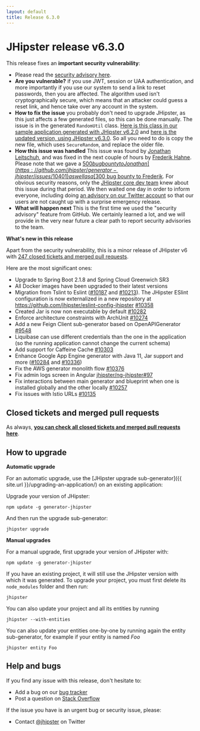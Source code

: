 ```yaml
---
layout: default
title: Release 6.3.0
---
```


JHipster release v6.3.0
==================

This release fixes an **important security vulnerability**:

- Please read the [security advisory here](https://github.com/jhipster/generator-jhipster/security/advisories/GHSA-mwp6-j9wf-968c).
- **Are you vulnerable?** if you use JWT, session or UAA authentication, and more importantly if you use our system to send a link to reset passwords, then you are affected. The algorithm used isn't cryptographically secure, which means that an attacker could guess a reset link, and hence take over any account in the system.
- **How to fix the issue** you probably don't need to upgrade JHipster, as this just affects a few generated files, so this can be done manually. The issue is in the generated `RandomUtil` class. [Here is this class in our sample application generated with JHipster v6.2.0](https://github.com/jhipster/jhipster-sample-app/blob/v6.2.0/src/main/java/io/github/jhipster/sample/service/util/RandomUtil.java) and [here is the updated version, using JHipster v6.3.0](https://github.com/jhipster/jhipster-sample-app/blob/v6.3.0/src/main/java/io/github/jhipster/sample/service/util/RandomUtil.java). So all you need to do is copy the new file, which uses `SecureRandom`, and replace the older file.
- **How this issue was handled** This issue was found by [Jonathan Leitschuh](https://github.com/JLLeitschuh), and was fixed in the next couple of hours by [Frederik Hahne](https://github.com/atomfrede). Please note that we gave a [$500 bug bounty to Jonathan](https://github.com/jhipster/generator-jhipster/issues/10401) as well as a [$300 bug bounty to Frederik](https://github.com/jhipster/generator-jhipster/issues/10402). For obvious security reasons, only the [JHipster core dev team](https://www.jhipster.tech/team/) knew about this issue during that period. We then waited one day in order to inform everyone, including doing [an advisory on our Twitter account](https://twitter.com/jhipster/status/1172387424715988994) so that our users are not caught up with a surprise emergency release.
- **What will happen next** This is the first time we used the "security advisory" feature from GitHub. We certainly learned a lot, and we will provide in the very near future a clear path to report security advisories to the team.

**What's new in this release**

Apart from the security vulnerability, this is a minor release of JHipster v6 with [247 closed tickets and merged pull requests](https://github.com/jhipster/generator-jhipster/issues?q=milestone%3A6.3.0+is%3Aclosed).

Here are the most significant ones:

- Upgrade to Spring Boot 2.1.8 and Spring Cloud Greenwich SR3
- All Docker images have been upgraded to their latest versions
- Migration from Tslint to Eslint ([#10187](https://github.com/jhipster/generator-jhipster/pull/10187) and [#10213](https://github.com/jhipster/generator-jhipster/pull/10213)). The JHipster ESlint configuration is now externalized in a new repository at https://github.com/jhipster/eslint-config-jhipster [#10358](https://github.com/jhipster/generator-jhipster/pull/10358)
- Created Jar is now non executable by default [#10282](https://github.com/jhipster/generator-jhipster/pull/10282)
- Enforce architecture constraints with ArchUnit [#10274](https://github.com/jhipster/generator-jhipster/pull/10274)
- Add a new Feign Client sub-generator based on OpenAPIGenerator [#9548](https://github.com/jhipster/generator-jhipster/issues/9548)
- Liquibase can use different credentials than the one in the application (so the running application cannot change the current schema)
- Add support for Caffeine Cache [#10303](https://github.com/jhipster/generator-jhipster/pull/10303)
- Enhance Google App Engine generator with Java 11, Jar support and more ([#10284](https://github.com/jhipster/generator-jhipster/pull/10284) and [#10336](https://github.com/jhipster/generator-jhipster/pull/10336))
- Fix the AWS generator monolith flow [#10376](https://github.com/jhipster/generator-jhipster/pull/10376)
- Fix admin logs screen in Angular [jhipster/ng-jhipster#97](https://github.com/jhipster/ng-jhipster/pull/97)
- Fix interactions between main generator and blueprint when one is installed globally and the other locally [#10257](https://github.com/jhipster/generator-jhipster/issues/10257)
- Fix issues with Istio URLs [#10135](https://github.com/jhipster/generator-jhipster/issues/10135)

Closed tickets and merged pull requests
------------
As always, __[you can check all closed tickets and merged pull requests here](https://github.com/jhipster/generator-jhipster/issues?q=milestone%3A6.3.0+is%3Aclosed)__.

How to upgrade
------------

**Automatic upgrade**

For an automatic upgrade, use the [JHipster upgrade sub-generator]({{ site.url }}/upgrading-an-application/) on an existing application:

Upgrade your version of JHipster:

```
npm update -g generator-jhipster
```

And then run the upgrade sub-generator:

```
jhipster upgrade
```

**Manual upgrades**

For a manual upgrade, first upgrade your version of JHipster with:

```
npm update -g generator-jhipster
```

If you have an existing project, it will still use the JHipster version with which it was generated.
To upgrade your project, you must first delete its `node_modules` folder and then run:

```
jhipster
```

You can also update your project and all its entities by running

```
jhipster --with-entities
```

You can also update your entities one-by-one by running again the entity sub-generator, for example if your entity is named _Foo_

```
jhipster entity Foo
```

Help and bugs
--------------

If you find any issue with this release, don't hesitate to:

- Add a bug on our [bug tracker](https://github.com/jhipster/generator-jhipster/issues?state=open)
- Post a question on [Stack Overflow](http://stackoverflow.com/tags/jhipster/info)

If the issue you have is an urgent bug or security issue, please:

- Contact [@jhipster](https://twitter.com/jhipster) on Twitter
